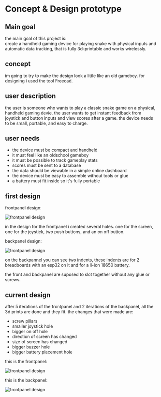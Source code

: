 # Concept & Design prototype

## Main goal
the main goal of this project is:  
create a handheld gaming device for playing snake with physical inputs and automatic data tracking, that is fully 3d-printable and works wirelessly. 

## concept
im going to try to make the design look a little like an old gameboy. for designing i used the tool Freecad.

## user description
the user is someone who wants to play a classic snake game on a physical, handheld gaming devie. the user wants to get instant feedback from joystick and button inputs and view scores after a game. the device needs to be small, portable, and easy to charge.

## user needs
- the device must be compact and handheld
- it must feel like an oldschool gameboy
- it must be possible to track gameplay stats
- scores must be sent to a database
- the data should be viewable in a simple online dashboard
- the device must be easy to assemble without tools or glue
- a battery must fit inside so it's fully portable

## first design

frontpanel design:

![frontpanel design](https://teemiixuujuu34-fa53a7.dev.hihva.nl/assets/designfrontpicture.png)

in the design for the frontpanel i created several holes. one for the screen, one for the joystick, two push buttons, and an on off button. 

backpanel design:

![frontpanel design](https://teemiixuujuu34-fa53a7.dev.hihva.nl/assets/designbackpicture.png)

on the backpannel you can see two indents, these indents are for 2 breadboards with an esp32 on it and for a li-ion 18650 battery. 

the front and backpanel are suposed to slot together without any glue or screws.

## current design
after 5 iterations of the frontpanel and 2 iterations of the backpanel, all the 3d prints are done and they fit.
the changes that were made are:
- screw pillars
- smaller joystick hole
- bigger on off hole
- direction of screen has changed
- size of screen has changed
- bigger buzzer hole
- bigger battery placement hole


this is the frontpanel:

![frontpanel design](https://teemiixuujuu34-fa53a7.dev.hihva.nl/assets/frontpanel_v5.png)

this is the backpanel:

![frontpanel design](https://teemiixuujuu34-fa53a7.dev.hihva.nl/assets/backpanel_v2.png)